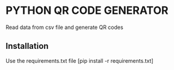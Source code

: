# PYTHON QR CODE GENERATOR

Read data from csv file and generate QR codes

## Installation

Use the requirements.txt file [pip install -r requirements.txt]
